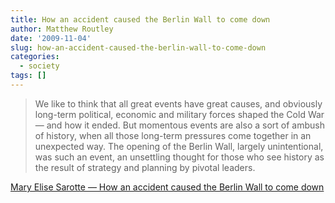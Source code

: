 ```yaml
---
title: How an accident caused the Berlin Wall to come down
author: Matthew Routley
date: '2009-11-04'
slug: how-an-accident-caused-the-berlin-wall-to-come-down
categories:
  - society
tags: []
---
```


> We like to think that all great events have great causes, and obviously long-term political, economic and military forces shaped the Cold War &#8212; and how it ended. But momentous events are also a sort of ambush of history, when all those long-term pressures come together in an unexpected way. The opening of the Berlin Wall, largely unintentional, was such an event, an unsettling thought for those who see history as the result of strategy and planning by pivotal leaders.

<a href="http://www.washingtonpost.com/wp-dyn/content/article/2009/10/30/AR2009103001846_pf.html">Mary Elise Sarotte &#8212; How an accident caused the Berlin Wall to come down</a>